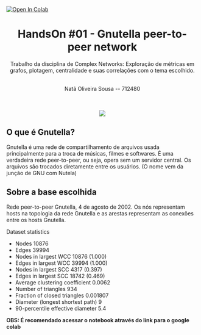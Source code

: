 [![Open In Colab](https://colab.research.google.com/assets/colab-badge.svg)](https://colab.research.google.com/drive/13pc2JtfqhFLB7V6YRZ5eMbI1xO5rd7hG?usp=sharing)

<center>
<h1>HandsOn #01 - Gnutella peer-to-peer network</h1>
Trabalho da disciplina de Complex Networks: Exploração de métricas em grafos, plotagem, centralidade e suas correlações com o tema escolhido.


\
Natã Oliveira Sousa -- $712480$

\
\
<img src="https://drive.google.com/uc?id=1Ju2zNBx2rC91PcjX_-msy3W5DFNXhaL0">
</center>


<h2>O que é Gnutella?</h2>
Gnutella é uma rede de compartilhamento de arquivos usada principalmente para a troca de músicas, filmes e softwares. É uma verdadeira rede peer-to-peer, ou seja, opera sem um servidor central. Os arquivos são trocados diretamente entre os usuários. (O nome vem da junção de GNU com Nutela)

<h2>Sobre a base escolhida</h2>
Rede peer-to-peer Gnutella, 4 de agosto de 2002. Os nós representam hosts na topologia da rede Gnutella e as arestas representam as conexões entre os hosts Gnutella.

Dataset statistics

* Nodes	10876
* Edges	39994
* Nodes in largest WCC	10876 (1.000)
* Edges in largest WCC	39994 (1.000)
* Nodes in largest SCC	4317 (0.397)
* Edges in largest SCC	18742 (0.469)
* Average clustering coefficient	0.0062
* Number of triangles	934
* Fraction of closed triangles	0.001807
* Diameter (longest shortest path)	9
* 90-percentile effective diameter	5.4

**OBS: É recomendado acessar o notebook através do link para o google colab**
